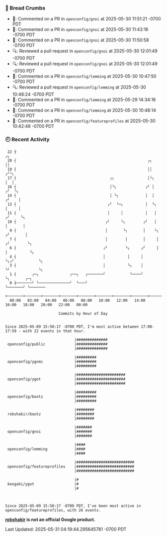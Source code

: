 ### 🍞 Bread Crumbs

 * 💬: Commented on a PR in  `openconfig/gnoi` at 2025-05-30 11:51:21 -0700 PDT
 * 💬: Commented on a PR in  `openconfig/gnoi` at 2025-05-30 11:43:16 -0700 PDT
 * 💬: Commented on a PR in  `openconfig/gnoi` at 2025-05-30 11:50:58 -0700 PDT
 * 🔍: Reviewed a pull request in  `openconfig/gnoi` at 2025-05-30 12:01:49 -0700 PDT
 * 🔍: Reviewed a pull request in  `openconfig/gnoi` at 2025-05-30 12:01:49 -0700 PDT
 * 💬: Commented on a PR in  `openconfig/lemming` at 2025-05-30 10:47:50 -0700 PDT
 * 🔍: Reviewed a pull request in  `openconfig/lemming` at 2025-05-30 10:48:24 -0700 PDT
 * 💬: Commented on a PR in  `openconfig/lemming` at 2025-05-29 14:34:16 -0700 PDT
 * 💬: Commented on a PR in  `openconfig/lemming` at 2025-05-30 10:48:14 -0700 PDT
 * 💬: Commented on a PR in  `openconfig/featureprofiles` at 2025-05-30 10:42:48 -0700 PDT

### 🕘 Recent Activity
```
 22 ┼                                                                        ╭╮
 20 ┤                                                           ╭╮           ││
 19 ┤                                                           ││          ╭╯╰╮
 17 ┤                                          ╭╮               │╰╮         │  │
 16 ┤                                          │╰╮             ╭╯ │        ╭╯  ╰╮
 14 ┤                                          │ ╰╮            │  │       ╭╯    │
 13 ┤                                         ╭╯  ╰─╮          │  ╰╮      │     │
 11 ┤                                         │     │          │   │     ╭╯     ╰╮
 10 ┤                                        ╭╯     ╰╮        ╭╯   │     │       │
  9 ┤                                        │       ╰╮       │    ╰╮   ╭╯       │
  7 ┤                                        │        │       │     │  ╭╯        ╰╮
  6 ┤                                       ╭╯        ╰╮     ╭╯     │  │          ╰╮
  4 ┤                                       │          │     │      ╰╮╭╯           ╰╮
  3 ┤                                       │          ╰╮    │       ╰╯             ╰╮
  1 ┤       ╭─╮              ╭──╮   ╭───────╯           ╰────╯                       ╰╮       ╭─╮
  0 ┼───────╯ ╰──────────────╯  ╰───╯                                                 ╰───────╯ ╰───────
    +───────+───────+───────+───────+───────+───────+───────+───────+───────+───────+───────+───────+────
  00:00   02:00   04:00   06:00   08:00   10:00   12:00   14:00   16:00   18:00   20:00   22:00   00:00   

						Commits by Hour of Day


Since 2025-05-09 15:50:17 -0700 PDT, I'm most active between 17:00-17:59 - with 22 events in that hour.

```



```
                               |##############
 openconfig/public             |##############
                               |##############

                               |#########
 openconfig/ygnmi              |#########
                               |#########

                               |######################
 openconfig/ygot               |######################
                               |######################

                               |#########
 openconfig/bootz              |#########
                               |#########

                               |########
 robshakir/bootz               |########
                               |########

                               |#######
 openconfig/gnoi               |#######
                               |#######

                               |####
 openconfig/lemming            |####
                               |####

                               |##########################
 openconfig/featureprofiles    |##########################
                               |##########################

                               |#
 keogaki/ygot                  |#
                               |#



Since 2025-05-09 15:50:17 -0700 PDT, I've been most active in openconfig/featureprofiles, with 26 events.

```
**[robshakir](mailto:robjs@google.com) is not an official Google product.**  


Last Updated: 2025-05-31 04:19:44.295645781 -0700 PDT
